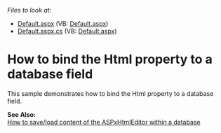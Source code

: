 <!-- default file list -->
*Files to look at*:

* [Default.aspx](./CS/WebSite/Default.aspx) (VB: [Default.aspx](./VB/WebSite/Default.aspx))
* [Default.aspx.cs](./CS/WebSite/Default.aspx.cs) (VB: [Default.aspx](./VB/WebSite/Default.aspx))
<!-- default file list end -->
# How to bind the Html property to a database field


<p>This sample demonstrates how to bind the Html property to a database field.</p><p><strong>See Also:</strong><br />
<a href="https://www.devexpress.com/Support/Center/p/E2225">How to save/load content of the ASPxHtmlEditor within a database</a></p>

<br/>


